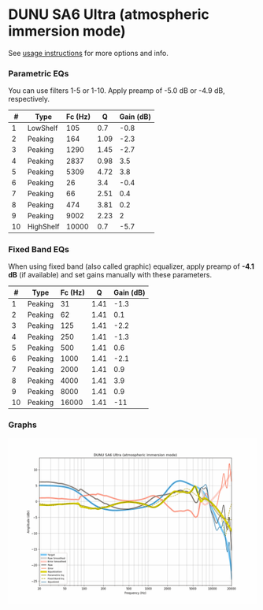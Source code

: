 # DUNU SA6 Ultra (atmospheric immersion mode)
See [usage instructions](https://github.com/jaakkopasanen/AutoEq#usage) for more options and info.

### Parametric EQs
You can use filters 1-5 or 1-10. Apply preamp of -5.0 dB or -4.9 dB, respectively.

|   # | Type      |   Fc (Hz) |    Q |   Gain (dB) |
|-----|-----------|-----------|------|-------------|
|   1 | LowShelf  |       105 | 0.7  |        -0.8 |
|   2 | Peaking   |       164 | 1.09 |        -2.3 |
|   3 | Peaking   |      1290 | 1.45 |        -2.7 |
|   4 | Peaking   |      2837 | 0.98 |         3.5 |
|   5 | Peaking   |      5309 | 4.72 |         3.8 |
|   6 | Peaking   |        26 | 3.4  |        -0.4 |
|   7 | Peaking   |        66 | 2.51 |         0.4 |
|   8 | Peaking   |       474 | 3.81 |         0.2 |
|   9 | Peaking   |      9002 | 2.23 |         2   |
|  10 | HighShelf |     10000 | 0.7  |        -5.7 |

### Fixed Band EQs
When using fixed band (also called graphic) equalizer, apply preamp of **-4.1 dB** (if available) and set gains manually with these parameters.

|   # | Type    |   Fc (Hz) |    Q |   Gain (dB) |
|-----|---------|-----------|------|-------------|
|   1 | Peaking |        31 | 1.41 |        -1.3 |
|   2 | Peaking |        62 | 1.41 |         0.1 |
|   3 | Peaking |       125 | 1.41 |        -2.2 |
|   4 | Peaking |       250 | 1.41 |        -1.3 |
|   5 | Peaking |       500 | 1.41 |         0.6 |
|   6 | Peaking |      1000 | 1.41 |        -2.1 |
|   7 | Peaking |      2000 | 1.41 |         0.9 |
|   8 | Peaking |      4000 | 1.41 |         3.9 |
|   9 | Peaking |      8000 | 1.41 |         0.9 |
|  10 | Peaking |     16000 | 1.41 |       -11   |

### Graphs
![](./DUNU%20SA6%20Ultra%20(atmospheric%20immersion%20mode).png)
